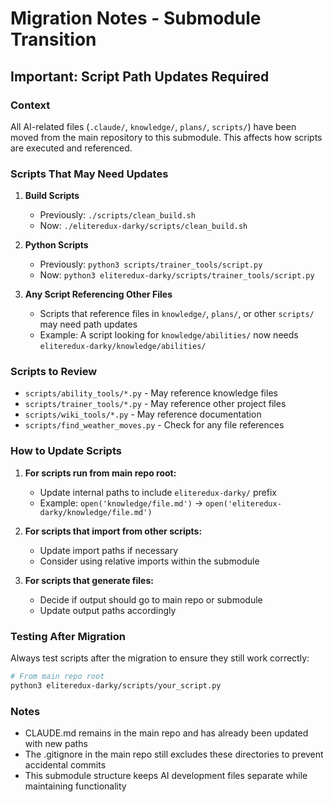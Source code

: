 # Migration Notes - Submodule Transition

## Important: Script Path Updates Required

### Context
All AI-related files (`.claude/`, `knowledge/`, `plans/`, `scripts/`) have been moved from the main repository to this submodule. This affects how scripts are executed and referenced.

### Scripts That May Need Updates

1. **Build Scripts**
   - Previously: `./scripts/clean_build.sh`
   - Now: `./eliteredux-darky/scripts/clean_build.sh`

2. **Python Scripts**
   - Previously: `python3 scripts/trainer_tools/script.py`
   - Now: `python3 eliteredux-darky/scripts/trainer_tools/script.py`

3. **Any Script Referencing Other Files**
   - Scripts that reference files in `knowledge/`, `plans/`, or other `scripts/` may need path updates
   - Example: A script looking for `knowledge/abilities/` now needs `eliteredux-darky/knowledge/abilities/`

### Scripts to Review

- `scripts/ability_tools/*.py` - May reference knowledge files
- `scripts/trainer_tools/*.py` - May reference other project files
- `scripts/wiki_tools/*.py` - May reference documentation
- `scripts/find_weather_moves.py` - Check for any file references

### How to Update Scripts

1. **For scripts run from main repo root:**
   - Update internal paths to include `eliteredux-darky/` prefix
   - Example: `open('knowledge/file.md')` → `open('eliteredux-darky/knowledge/file.md')`

2. **For scripts that import from other scripts:**
   - Update import paths if necessary
   - Consider using relative imports within the submodule

3. **For scripts that generate files:**
   - Decide if output should go to main repo or submodule
   - Update output paths accordingly

### Testing After Migration

Always test scripts after the migration to ensure they still work correctly:

```bash
# From main repo root
python3 eliteredux-darky/scripts/your_script.py
```

### Notes
- CLAUDE.md remains in the main repo and has already been updated with new paths
- The .gitignore in the main repo still excludes these directories to prevent accidental commits
- This submodule structure keeps AI development files separate while maintaining functionality